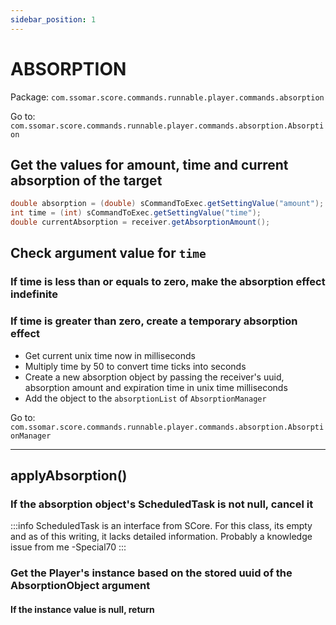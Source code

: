 ```yaml
---
sidebar_position: 1
---
```


# ABSORPTION

Package: `com.ssomar.score.commands.runnable.player.commands.absorption`

Go to: `com.ssomar.score.commands.runnable.player.commands.absorption.Absorption`
## Get the values for amount, time and current absorption of the target
```java
double absorption = (double) sCommandToExec.getSettingValue("amount");
int time = (int) sCommandToExec.getSettingValue("time");
double currentAbsorption = receiver.getAbsorptionAmount();
```

## Check argument value for `time`

### If time is less than or equals to zero, make the absorption effect indefinite

### If time is greater than zero, create a temporary absorption effect
- Get current unix time now in milliseconds
- Multiply time by 50 to convert time ticks into seconds
- Create a new absorption object by passing the receiver's uuid, absorption amount and expiration time in unix time milliseconds
- Add the object to the `absorptionList` of `AbsorptionManager`

Go to: `com.ssomar.score.commands.runnable.player.commands.absorption.AbsorptionManager`

<hr/>

## applyAbsorption()

### If the absorption object's ScheduledTask is not null, cancel it
:::info
ScheduledTask is an interface from SCore. For this class, its empty and as of this writing, it lacks
detailed information. Probably a knowledge issue from me -Special70
:::

### Get the Player's instance based on the stored uuid of the AbsorptionObject argument

#### If the instance value is null, return